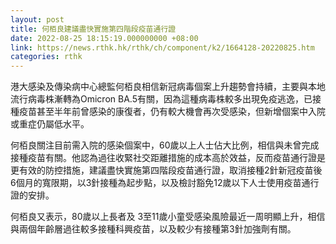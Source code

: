 ```yaml
---
layout: post
title: 何栢良建議盡快實施第四階段疫苗通行證
date: 2022-08-25 18:15:19.000000000 +08:00
link: https://news.rthk.hk/rthk/ch/component/k2/1664128-20220825.htm
categories: rthk
---
```


港大感染及傳染病中心總監何栢良相信新冠病毒個案上升趨勢會持續，主要與本地流行病毒株漸轉為Omicron BA.5有關，因為這種病毒株較多出現免疫逃逸，已接種疫苗甚至半年前曾感染的康復者，仍有較大機會再次受感染，但新增個案中入院或重症仍屬低水平。

何栢良關注目前需入院的感染個案中，60歲以上人士佔大比例，相信與未曾完成接種疫苗有關。他認為過往收緊社交距離措施的成本高於效益，反而疫苗通行證是更有效的防控措施，建議盡快實施第四階段疫苗通行證，取消接種2針新冠疫苗後6個月的寬限期，以3針接種為起步點，以及檢討豁免12歲以下人士使用疫苗通行證的安排。

何栢良又表示，80歲以上長者及 3至11歲小童受感染風險最近一周明顯上升，相信與兩個年齡層過往較多接種科興疫苗，以及較少有接種第3針加強劑有關。
